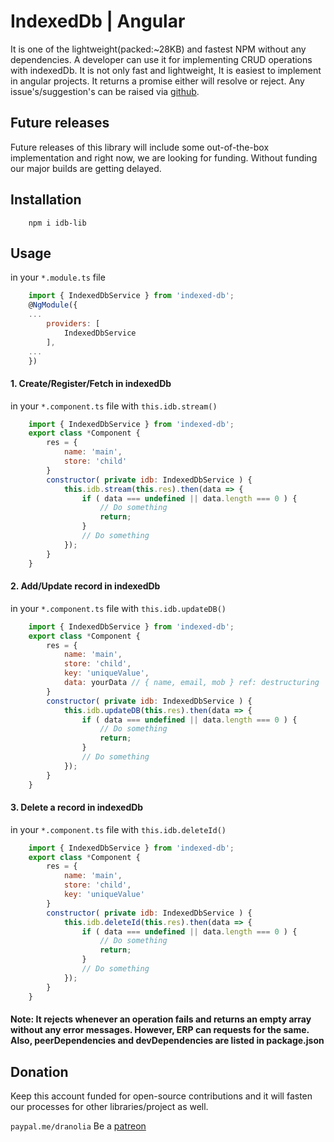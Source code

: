 # IndexedDb | Angular
It is one of the lightweight(packed:~28KB) and fastest NPM without any dependencies. A developer can use it for implementing CRUD operations with indexedDb. It is not only fast and lightweight, It is easiest to implement in angular projects. It returns a promise either will resolve or reject. Any issue's/suggestion's can be raised via [github](https://github.com/offline-pixel/idb-lib).

## Future releases
Future releases of this library will include some out-of-the-box implementation and right now, we are looking for funding. Without funding our major builds are getting delayed.

## Installation
```
    npm i idb-lib
```

## Usage
in your ```*.module.ts``` file
```javascript
    import { IndexedDbService } from 'indexed-db';
    @NgModule({
    ...
        providers: [
            IndexedDbService
        ],
    ...
    })
```

#### 1. Create/Register/Fetch in indexedDb
in your ```*.component.ts``` file with ``` this.idb.stream() ```

```javascript
    import { IndexedDbService } from 'indexed-db';
    export class *Component {
        res = {
            name: 'main',
            store: 'child'
        }
        constructor( private idb: IndexedDbService ) {
            this.idb.stream(this.res).then(data => {
                if ( data === undefined || data.length === 0 ) {
                    // Do something
                    return;
                }
                // Do something
            });
        }
    }
```

#### 2. Add/Update record in indexedDb
in your ```*.component.ts``` file with ``` this.idb.updateDB() ```

```javascript
    import { IndexedDbService } from 'indexed-db';
    export class *Component {
        res = {
            name: 'main',
            store: 'child',
            key: 'uniqueValue',
            data: yourData // { name, email, mob } ref: destructuring
        }
        constructor( private idb: IndexedDbService ) {
            this.idb.updateDB(this.res).then(data => {
                if ( data === undefined || data.length === 0 ) {
                    // Do something
                    return;
                }
                // Do something
            });
        }
    }
```

#### 3. Delete a record in indexedDb
in your ```*.component.ts``` file with ``` this.idb.deleteId() ```

```javascript
    import { IndexedDbService } from 'indexed-db';
    export class *Component {
        res = {
            name: 'main',
            store: 'child',
            key: 'uniqueValue'
        }
        constructor( private idb: IndexedDbService ) {
            this.idb.deleteId(this.res).then(data => {
                if ( data === undefined || data.length === 0 ) {
                    // Do something
                    return;
                }
                // Do something
            });
        }
    }
```


#### Note: **It rejects whenever an operation fails and returns an empty array without any error messages. However, ERP can requests for the same. Also, peerDependencies and devDependencies are listed in package.json**

<!-- ## License(V0.0.2) -->
<!-- Proprietary licence: Traditional use of copyright; no rights need be granted. -->
## Donation
Keep this account funded for open-source contributions and it will fasten our processes for other libraries/project as well.

```paypal.me/dranolia```
Be a [patreon](https://www.patreon.com/deepak_ranolia)

